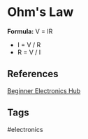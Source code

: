 # Ohm's Law 

**Formula:** V = IR  
* I = V / R  
* R = V / I  

## References
[Beginner Electronics Hub](../202305062158)

## Tags
#electronics
